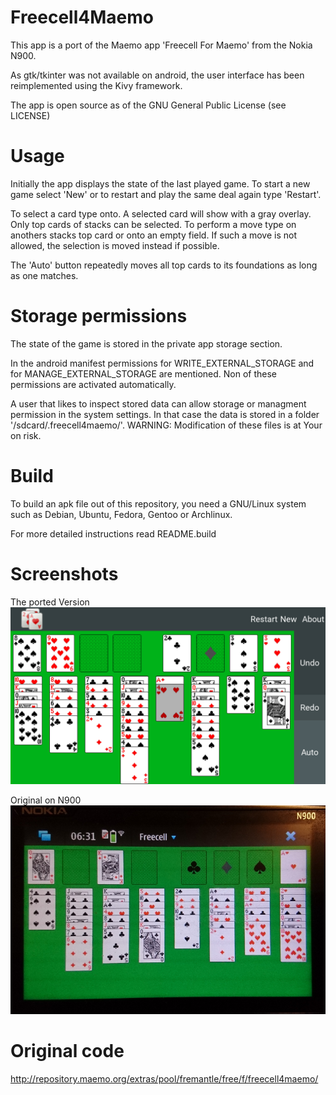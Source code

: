 
# Freecell4Maemo

This app is a port of the Maemo app 'Freecell For Maemo' from the Nokia N900.

As gtk/tkinter was not available on android, the user interface has been
reimplemented using the Kivy framework.

The app is open source as of the GNU General Public License (see LICENSE)

# Usage

Initially the app displays the state of the last played game. To start a
new game select 'New' or to restart and play the same deal again type 'Restart'.

To select a card type onto. A selected card will show with a gray overlay.
Only top cards of stacks can be selected. To perform a move type on anothers
stacks top card or onto an empty field. If such a move is not allowed, the selection
is moved instead if possible.

The 'Auto' button repeatedly moves all top cards to its foundations as long
as one matches.

# Storage permissions

The state of the game is stored in the private app storage section.

In the android manifest permissions for WRITE_EXTERNAL_STORAGE and for
MANAGE_EXTERNAL_STORAGE are mentioned. Non of these permissions are
activated automatically.

A user that likes to inspect stored data can allow storage or managment permission
in the system settings. In that case the data is stored in a folder
'/sdcard/.freecell4maemo/'. WARNING: Modification of these files is at Your
on risk.

# Build

To build an apk file out of this repository, you need a GNU/Linux system such as Debian, Ubuntu, Fedora, Gentoo or Archlinux.

For more detailed instructions read README.build

# Screenshots

The ported Version
![Screenshot](img/Screenshot_20230731-174839.png)

Original on N900
![Screenshot](img/n900.png)

# Original code

http://repository.maemo.org/extras/pool/fremantle/free/f/freecell4maemo/

